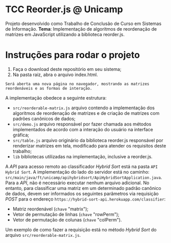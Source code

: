 # TCC Reorder.js @ Unicamp
Projeto desenvolvido como Trabalho de Conclusão de Curso em Sistemas de Informação. 
**Tema**: Implementação de algoritmos de reordenação de matrizes em JavaScript utilizando a biblioteca reorder.js.
# Instruções para rodar o projeto
1.   Faça o download deste repositório em seu sistema;
2.   Na pasta raiz, abra o arquivo index.html.

    Será aberta uma nova página no navegador, mostrando as matrizes reordenáveis e as formas de interação.

A implementação obedece a seguinte estrutura:
- `src/reorderable-matrix.js` arquivo contendo a implementação dos algoritmos de reordenação de matrizes e de criação de matrizes com padrões canônicos de dados;
- `src/demo.js` arquivo responsável por fazer chamada aos métodos implementados de acordo com a interação do usuário na interface gráfica;
- `src/table.js` arquivo originário da biblioteca reorder.js responsável por renderizar matrizes em tela, modificado para atender os requisitos deste trabalho;
- `lib` bibliotecas utilizadas na implementação, inclusive a reorder.js.

A *API* para acesso remoto ao classificador *Hybrid Sort* está na pasta `API Hybrid Sort`. A implementação do lado do servidor está no caminho: `src/main/java/ft/unicamp/apihybridsort/ApiHybridSortApplication.java`.
Para a *API*, não é necessário executar nenhum arquivo adicional.  No entanto, para classificar uma matriz em um determinado padrão canônico de dados, devem ser informados os seguintes parâmetros via requisição *POST* para o endereço `https://hybrid-sort-api.herokuapp.com/classifier`:
- Matriz reordenável (`chave` "matrix");
- Vetor de permutação de linhas (`chave` "rowPerm");
- Vetor de permutação de colunas (`chave` "colPerm").

Um exemplo de como fazer a requisição está no método *Hybrid Sort* do arquivo `src/reorderable-matrix.js`.

